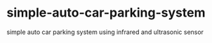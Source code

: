 # simple-auto-car-parking-system
simple auto car parking system using infrared and ultrasonic sensor
